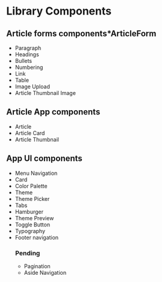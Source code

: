 # Library Components
## Article forms components*ArticleForm
* Paragraph
* Headings
* Bullets
* Numbering
* Link
* Table
* Image Upload
* Article Thumbnail Image

## Article App components
* Article
* Article Card
* Article Thumbnail

## App UI components

* Menu Navigation
* Card
* Color Palette
* Theme
* Theme Picker
* Tabs
* Hamburger
* Theme Preview
* Toggle Button
* Typography
* Footer navigation
    ### Pending
    * Pagination     
    * Aside Navigation

